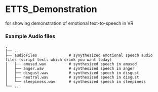 # ETTS_Demonstration
for showing demonstration of emotional text-to-speech in VR

### Example Audio files

    .
    ├── ...
    ├── audioFiles              # synythesized emotional speech audio files (script text: which drink you want today)
    │   ├── amused.wav          # synthesized speech in amused
    │   ├── anger.wav           # synthesized speech in anger
    │   ├── disgust.wav         # synthesized speech in disgust
    │   ├── neutral.wav         # synthesized speech in disgust
    │   └── sleepiness.wav      # synthesized speech in sleepiness
    └── ...

